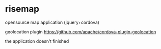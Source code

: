 # risemap
opensource map application  (jquery+cordova)

geolocation plugin
https://github.com/apache/cordova-plugin-geolocation


the application doesn't finished


